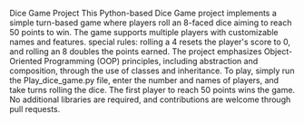 Dice Game Project
This Python-based Dice Game project implements a simple turn-based game where players roll an 8-faced dice aiming to reach 50 points to win.
The game supports multiple players with customizable names and features.
special rules: rolling a 4 resets the player's score to 0, and rolling an 8 doubles the points earned. 
The project emphasizes Object-Oriented Programming (OOP) principles, including abstraction and composition, through the use of classes and inheritance. 
To play, simply run the Play_dice_game.py file, enter the number and names of players, and take turns 
rolling the dice. The first player to reach 50 points wins the game. 
No additional libraries are required, and contributions are welcome through pull requests.
